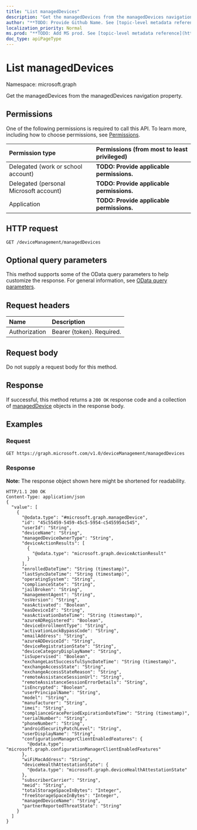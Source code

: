 ```yaml
---
title: "List managedDevices"
description: "Get the managedDevices from the managedDevices navigation property."
author: "**TODO: Provide Github Name. See [topic-level metadata reference](https://msgo.azurewebsites.net/add/document/guidelines/metadata.html#topic-level-metadata)**"
localization_priority: Normal
ms.prod: "**TODO: Add MS prod. See [topic-level metadata reference](https://msgo.azurewebsites.net/add/document/guidelines/metadata.html#topic-level-metadata)**"
doc_type: apiPageType
---
```


# List managedDevices

Namespace: microsoft.graph

Get the managedDevices from the managedDevices navigation property.

## Permissions
One of the following permissions is required to call this API. To learn more, including how to choose permissions, see [Permissions](/concepts/permissions-reference.md).

|Permission type|Permissions (from most to least privileged)|
|:---|:---|
|Delegated (work or school account)|**TODO: Provide applicable permissions.**|
|Delegated (personal Microsoft account)|**TODO: Provide applicable permissions.**|
|Application|**TODO: Provide applicable permissions.**|

## HTTP request

<!-- {
  "blockType": "ignored"
}
-->
``` http
GET /deviceManagement/managedDevices
```

## Optional query parameters
This method supports some of the OData query parameters to help customize the response. For general information, see [OData query parameters](/graph/query-parameters).

## Request headers
|Name|Description|
|:---|:---|
|Authorization|Bearer {token}. Required.|

## Request body
Do not supply a request body for this method.

## Response

If successful, this method returns a `200 OK` response code and a collection of [managedDevice](../resources/manageddevice.md) objects in the response body.

## Examples

### Request
<!-- {
  "blockType": "request",
  "name": "get_manageddevice"
}
-->
``` http
GET https://graph.microsoft.com/v1.0/deviceManagement/managedDevices
```


### Response
**Note:** The response object shown here might be shortened for readability.
<!-- {
  "blockType": "response",
  "truncated": true,
  "@odata.type": "collection(microsoft.graph.manageddevice)"
}
-->
``` http
HTTP/1.1 200 OK
Content-Type: application/json
{
  "value": [
    {
      "@odata.type": "#microsoft.graph.managedDevice",
      "id": "45c55459-5459-45c5-5954-c5455954c545",
      "userId": "String",
      "deviceName": "String",
      "managedDeviceOwnerType": "String",
      "deviceActionResults": [
        {
          "@odata.type": "microsoft.graph.deviceActionResult"
        }
      ],
      "enrolledDateTime": "String (timestamp)",
      "lastSyncDateTime": "String (timestamp)",
      "operatingSystem": "String",
      "complianceState": "String",
      "jailBroken": "String",
      "managementAgent": "String",
      "osVersion": "String",
      "easActivated": "Boolean",
      "easDeviceId": "String",
      "easActivationDateTime": "String (timestamp)",
      "azureADRegistered": "Boolean",
      "deviceEnrollmentType": "String",
      "activationLockBypassCode": "String",
      "emailAddress": "String",
      "azureADDeviceId": "String",
      "deviceRegistrationState": "String",
      "deviceCategoryDisplayName": "String",
      "isSupervised": "Boolean",
      "exchangeLastSuccessfulSyncDateTime": "String (timestamp)",
      "exchangeAccessState": "String",
      "exchangeAccessStateReason": "String",
      "remoteAssistanceSessionUrl": "String",
      "remoteAssistanceSessionErrorDetails": "String",
      "isEncrypted": "Boolean",
      "userPrincipalName": "String",
      "model": "String",
      "manufacturer": "String",
      "imei": "String",
      "complianceGracePeriodExpirationDateTime": "String (timestamp)",
      "serialNumber": "String",
      "phoneNumber": "String",
      "androidSecurityPatchLevel": "String",
      "userDisplayName": "String",
      "configurationManagerClientEnabledFeatures": {
        "@odata.type": "microsoft.graph.configurationManagerClientEnabledFeatures"
      },
      "wiFiMacAddress": "String",
      "deviceHealthAttestationState": {
        "@odata.type": "microsoft.graph.deviceHealthAttestationState"
      },
      "subscriberCarrier": "String",
      "meid": "String",
      "totalStorageSpaceInBytes": "Integer",
      "freeStorageSpaceInBytes": "Integer",
      "managedDeviceName": "String",
      "partnerReportedThreatState": "String"
    }
  ]
}
```

